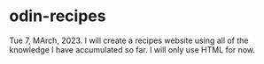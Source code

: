 # odin-recipes

Tue 7, MArch, 2023. I will create a recipes website using all of the knowledge I have accumulated so far. I will only use HTML for now.